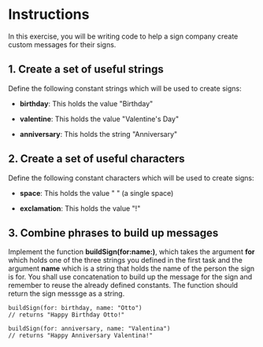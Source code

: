 #  Instructions

In this exercise, you will be writing code to help a sign company create custom messages for their signs.

## 1. Create a set of useful strings

Define the following constant strings which will be used to create signs:
- **birthday**: This holds the value "Birthday"

- **valentine**: This holds the value "Valentine's Day"

- **anniversary**: This holds the string "Anniversary"

## 2. Create a set of useful characters

Define the following constant characters which will be used to create signs:
- **space**: This holds the value " " (a single space)

- **exclamation**: This holds the value "!"

## 3. Combine phrases to build up messages

Implement the function **buildSign(for:name:)**, which takes the argument **for** which holds one of the three strings you defined in the first task and the argument **name** which is a string that holds the name of the person the sign is for. You shall use concatenation to build up the message for the sign and remember to reuse the already defined constants. The function should return the sign messsge as a string.

    buildSign(for: birthday, name: "Otto")
    // returns "Happy Birthday Otto!"

    buildSign(for: anniversary, name: "Valentina")
    // returns "Happy Anniversary Valentina!"

